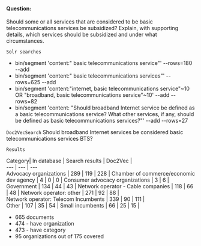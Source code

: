 
#### Question:

Should some or all services that are considered to be basic telecommunications services be subsidized? Explain, with supporting details, which services should be subsidized and under what circumstances.

`Solr searches`

- bin/segment 'content:" basic telecommunications service"' --rows=180 --add
- bin/segment 'content:" basic telecommunications services"' --rows=625 --add
- bin/segment 'content:"internet, basic telecommunications service"~10 OR "broadband, basic telecommunications service"~10' --add --rows=82
- bin/segment 'content: "Should broadband Internet service be defined as a basic telecommunications service? What other services, if any, should be defined as basic telecommunications services?"' --add --rows=27

`Doc2VecSearch`
Should broadband Internet services be considered basic telecommunications services BTS?

`Results`

Category| In database | Search results | Doc2Vec |  
--- | --- | ---  
Advocacy organizations |  289 | 119 | 228 | 
Chamber of commerce/economic dev agency |  4 | 0 | 0 | 
Consumer advocacy organizations | 3 | 6  | 
Government  | 134 | 44 | 43  | 
Network operator - Cable companies | 118 | 66 | 48  | 
Network operator: other | 271 | 92 | 88  |  
Network operator: Telecom Incumbents | 339 |  90 | 111 |  
Other | 107 | 35 | 54  | 
Small incumbents  | 66  | 25 | 15 | 

- 665 documents
- 474 - have organization
- 473 - have category
- 95 organizations out of 175 covered
